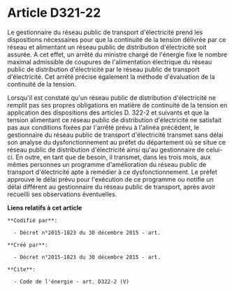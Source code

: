# Article D321-22

Le gestionnaire du réseau public de transport d'électricité prend les dispositions nécessaires pour que la continuité de la
tension délivrée par ce réseau et alimentant un réseau public de distribution d'électricité soit assurée. A cet effet, un
arrêté du ministre chargé de l'énergie fixe le nombre maximal admissible de coupures de l'alimentation électrique du réseau
public de distribution d'électricité par le réseau public de transport d'électricité. Cet arrêté précise également la méthode
d'évaluation de la continuité de la tension. 

Lorsqu'il est constaté qu'un réseau public de distribution d'électricité ne remplit pas ses propres obligations en matière de
continuité de la tension en application des dispositions des articles D. 322-2 et suivants et que la tension alimentant ce
réseau public de distribution d'électricité ne satisfait pas aux conditions fixées par l'arrêté prévu à l'alinéa précédent,
le gestionnaire du réseau public de transport d'électricité transmet sans délai son analyse du dysfonctionnement au préfet du
département où se situe ce réseau public de distribution d'électricité ainsi qu'au gestionnaire de celui-ci. En outre, en
tant que de besoin, il transmet, dans les trois mois, aux mêmes personnes un programme d'amélioration du réseau public de
transport d'électricité apte à remédier à ce dysfonctionnement. Le préfet approuve le délai prévu pour l'exécution de ce
programme ou notifie un délai différent au gestionnaire du réseau public de transport, après avoir recueilli ses observations
éventuelles.

**Liens relatifs à cet article**

	**Codifié par**:

	  - Décret n°2015-1823 du 30 décembre 2015 - art.

	**Créé par**:

	  - Décret n°2015-1823 du 30 décembre 2015 - art.

	**Cite**:

	  - Code de l'énergie - art. D322-2 (V)
